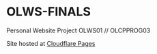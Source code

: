 # OLWS-FINALS

Personal Website Project
OLWS01 // OLCPPROG03

Site hosted at [Cloudflare Pages](https://niel.pages.dev)
